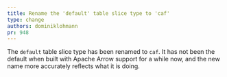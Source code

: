 ```yaml
---
title: Rename the 'default' table slice type to 'caf'
type: change
authors: dominiklohmann
pr: 948
---
```


The `default` table slice type has been renamed to `caf`. It has not been the
default when built with Apache Arrow support for a while now, and the new name
more accurately reflects what it is doing.
